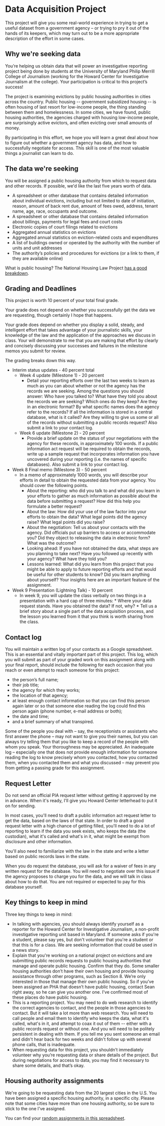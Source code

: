 # Data Acquisition Project

This project will give you some real-world experience in trying to get a useful dataset from a government agency – or trying to pry it out of the hands of its keepers, which may turn out to be a more appropriate description of the effort in some cases.

## Why we're seeking data

You’re helping us obtain data that will power an investigative reporting project being done by students at the University of Maryland Philip Merrill College of Journalism (working for the Howard Center for Investigative Journalism at the college).  Your participation is critical to this project’s success!  

The project is examining evictions by public housing authorities in cities across the country.  Public housing -- government subsidized housing -- is often housing of last resort for low-income people, the thing standing between them and homelessness.  In some cities, we have found, public housing authorities, the agencies charged with housing low-income people, are surprisingly active evictors, and often evicting over small amounts of money.     

By participating in this effort, we hope you will learn a great deal about how to figure out whether a government agency has data, and how to successfully negotiate for access.  This skill is one of the most valuable things a journalist can learn to do.

## The data we're seeking

You will be assigned a public housing authority from which to request data and other records.  If possible, we'd like the last five years worth of data.     

* A spreadsheet or other database that contains detailed information about individual evictions, including but not limited to date of initiation, reason, amount of back rent due, amount of fees owed, address, tenant name, age, race, occupants and outcome.
* A spreadsheet or other database that contains detailed information about billings, payments for legal fees and court costs
* Electronic copies of court filings related to evictions
* Aggregated annual statistics on evictions
* Aggregated annual statistics on eviction-related costs and expenditures
* A list of buildings owned or operated by the authority with the number of units and unit addresses
* The authority’s policies and procedures for evictions (or a link to them, if they are available online)

What is public housing? The National Housing Law Project [has a good breakdown](https://www.nhlp.org/resource-center/public-housing/).

## Grading and Deadlines

This project is worth 10 percent of your total final grade.

Your grade does not depend on whether you successfully get the data we are requesting, though certainly I hope that happens.  

Your grade does depend on whether you display a solid, steady, and intelligent effort that takes advantage of your journalistic skills, your knowledge of the law and the application of the approaches we discuss in class.  Your will demonstrate to me that you are making that effort by clearly and concisely discussing your successes and failures in the milestone memos you submit for review.

The grading breaks down this way.

* Interim status updates - 40 percent total
  * Week 4 update (Milestone 1) - 20 percent
    * Detail your reporting efforts over the last two weeks to learn as much as you can about whether or not the agency has the records we are seeking.  Among the questions you should answer: Who have you talked to?  What have they told you about the records we are seeking? Which ones do they keep?  Are they in an electronic format? By what specific names does the agency refer to the records?  If all the information is stored in a central database, what is it called?  Are they willing to give us some or all of the records without submitting a public records request? Also submit a link to your contact log.
  * Week 6 update (Milestone 2) - 20 percent
    * Provide a brief update on the status of your negotiations with the agency for these records, in approximately 100 words. If a public information act request will be required to obtain the records, write up a sample request that incorporates information you have uncovered during your reporting (i.e. the names of specific databases). Also submit a link to your contact log.  
* Week 8 Final memo (Milestone 3) - 50 percent
    * In a memo of approximately 1000 words, you will describe your efforts in detail to obtain the requested data from your agency. You should cover the following points.
      * About the reporting: who did you talk to and what did you learn in your efforts to gather as much information as possible about the data before submitting a request? How did this help you formulate a better request?
      * About the law: How did your use of the law factor into your efforts to obtain the data?  What legal points did the agency raise?  What legal points did you raise?
      * About the negotiation: Tell us about your contacts with the agency. Did officials put up barriers to access or accommodate you? Did they object to releasing the data in electronic form? What was the outcome?
      * Looking ahead: If you have not obtained the data, what steps are you planning to take next?  Have you followed up recently with your agency? What have they told you?
      * Lessons learned: What did you learn from this project that you might be able to apply to future reporting efforts and that would be useful for other students to know?  Did you learn anything about yourself? Your insights here are an important feature of the assignment.
* Week 9 Presentation (Lightning Talk) - 10 percent
     * In week 9, you will update the class verbally on two things in a presentation with a hard cap of three minutes:
      * Where your data request stands.  Have you obtained the data? If not, why?
      * Tell us a brief story about a single part of the data acquisition process, and the lesson you learned from it that you think is worth sharing from the class.  


## Contact log

You will maintain a written log of your contacts as a Google spreadsheet.  This is an essential and vitally important part of this project. This log, which you will submit as part of your graded work on this assignment along with your final report, should include the following for each occasion that you reach or even attempt to reach someone for this project:  

* the person’s full name;
* their job title;
* the agency for which they works;
* the location of that agency;
* at least enough contact information so that you can find this person again later or so that someone else reading the log could find this person again (phone number, e-mail address or both);
* the date and time;
* and a brief summary of what transpired.  

Some of the people you deal with – say, the receptionists or assistants who first answer the phone – may not want to give you their names, but you can always try telling them that you like to keep a record of the people with whom you speak. Your thoroughness may be appreciated.  An inadequate log – especially one that does not provide enough information for someone reading the log to know precisely whom you contacted, how you contacted them, when you contacted them and what you discussed – may prevent you from getting a passing grade for this assignment.

## Request Letter

Do not send an official PIA request letter without getting it approved by me in advance.  When it's ready, I'll give you Howard Center letterhead to put it on for sending.

In most cases, you'll need to draft a public information act request letter to get the data, based on the laws of that state.  In order to draft a good request letter with a high chance of getting filled, you'll need to do a lot of reporting to learn if the data you seek exists, who keeps the data (the custodian), what it's called and what's in it, what might be exempt from disclosure and other information.  

You'll also need to familiarize with the law in the state and write a letter based on public records laws in the state.

When you do request the database, you will ask for a waiver of fees in any written request for the database. You will need to negotiate over this issue if the agency proposes to charge you for the data, and we will talk in class about how to do that. You are not required or expected to pay for this database yourself.

## Key things to keep in mind

Three key things to keep in mind:

* In talking with agencies, you should always identify yourself as a reporter for the Howard Center for Investigative Journalism, a non-profit investigative reporting unit based in Maryland.  If someone asks if you're a student, please say yes, but don't volunteer that you're a student or that this is for a class.  We are seeking information that could be used in a news story.
* Explain that you're working on a national project on evictions and are submitting public records requests to public housing authorities that manage and operate public housing. Confirm that they do. Some smaller housing authorities don’t have their own housing and provide housing assistance through other programs, such as Section 8. We’re only interested in those that manage their own public housing. So if you’ve been assigned an PHA that doesn’t have public housing, contact Sean right away, so he can give you another one. I've confirmed most of these places do have public housing.
* This is a reporting project. You may need to do web research to identify the correct agencies to contact, and the people in those agencies to contact. But it will take a lot more than web research.  You will need to call people and email them to identify who keeps the data, what it's called, what's in it, and attempt to coax it out of them -- either with a public records request or without one. And you will need to be politely persistent in dealing with them.  If you tell me you sent someone an email and didn't hear back for two weeks and didn't follow up with several phone calls, that is inadequate.  
* When requesting data for this project, you shouldn’t immediately volunteer why you’re requesting data or share details of the project.  But during negotiations for access to data, you may find it necessary to share some details, and that’s okay.  


## Housing authority assignments

We're going to be requesting data from the 20 largest cities in the U.S. You have been assigned a specific housing authority, in a specific city.  Please note that some cities have more than one housing authority, so be sure to stick to the one I've assigned.

You can find your [random assignments in this spreadsheet](https://docs.google.com/spreadsheets/d/1vlwv9BxF_MWiedgu_bjmS49ubAyEurtheUvtTzrzyPU).
